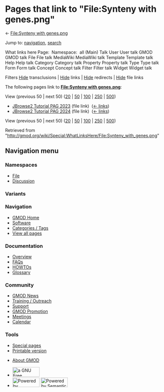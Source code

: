 <div id="mw-page-base" class="noprint">

</div>

<div id="mw-head-base" class="noprint">

</div>

<div id="content" class="mw-body" role="main">

<span id="top"></span>

<div id="mw-js-message" style="display:none;">

</div>



# <span dir="auto">Pages that link to "File:Synteny with genes.png"</span>

<div id="bodyContent">

<div id="contentSub">

← [File:Synteny with
genes.png](/wiki/File:Synteny_with_genes.png "File:Synteny with genes.png")

</div>

<div id="jump-to-nav" class="mw-jump">

Jump to: [navigation](#mw-navigation), [search](#p-search)

</div>

<div id="mw-content-text">

What links here Page:  Namespace:  all (Main) Talk User User talk GMOD
GMOD talk File File talk MediaWiki MediaWiki talk Template Template talk
Help Help talk Category Category talk Property Property talk Type Type
talk Form Form talk Concept Concept talk Filter Filter talk Widget
Widget talk

Filters
[Hide](/mediawiki/index.php?title=Special:WhatLinksHere/File:Synteny_with_genes.png&hidetrans=1 "Special:WhatLinksHere/File:Synteny with genes.png")
transclusions \|
[Hide](/mediawiki/index.php?title=Special:WhatLinksHere/File:Synteny_with_genes.png&hidelinks=1 "Special:WhatLinksHere/File:Synteny with genes.png")
links \|
[Hide](/mediawiki/index.php?title=Special:WhatLinksHere/File:Synteny_with_genes.png&hideredirs=1 "Special:WhatLinksHere/File:Synteny with genes.png")
redirects \|
[Hide](/mediawiki/index.php?title=Special:WhatLinksHere/File:Synteny_with_genes.png&hideimages=1 "Special:WhatLinksHere/File:Synteny with genes.png")
file links

The following pages link to **[File:Synteny with
genes.png](/wiki/File:Synteny_with_genes.png "File:Synteny with genes.png")**:

View (previous 50 \| next 50)
([20](/mediawiki/index.php?title=Special:WhatLinksHere/File:Synteny_with_genes.png&limit=20 "Special:WhatLinksHere/File:Synteny with genes.png")
\|
[50](/mediawiki/index.php?title=Special:WhatLinksHere/File:Synteny_with_genes.png&limit=50 "Special:WhatLinksHere/File:Synteny with genes.png")
\|
[100](/mediawiki/index.php?title=Special:WhatLinksHere/File:Synteny_with_genes.png&limit=100 "Special:WhatLinksHere/File:Synteny with genes.png")
\|
[250](/mediawiki/index.php?title=Special:WhatLinksHere/File:Synteny_with_genes.png&limit=250 "Special:WhatLinksHere/File:Synteny with genes.png")
\|
[500](/mediawiki/index.php?title=Special:WhatLinksHere/File:Synteny_with_genes.png&limit=500 "Special:WhatLinksHere/File:Synteny with genes.png"))

- [JBrowse2 Tutorial PAG
  2023](/wiki/JBrowse2_Tutorial_PAG_2023 "JBrowse2 Tutorial PAG 2023")
  (file link) ‎ <span class="mw-whatlinkshere-tools">([←
  links](/mediawiki/index.php?title=Special:WhatLinksHere&target=JBrowse2+Tutorial+PAG+2023 "Special:WhatLinksHere"))</span>
- [JBrowse2 Tutorial PAG
  2024](/wiki/JBrowse2_Tutorial_PAG_2024 "JBrowse2 Tutorial PAG 2024")
  (file link) ‎ <span class="mw-whatlinkshere-tools">([←
  links](/mediawiki/index.php?title=Special:WhatLinksHere&target=JBrowse2+Tutorial+PAG+2024 "Special:WhatLinksHere"))</span>

View (previous 50 \| next 50)
([20](/mediawiki/index.php?title=Special:WhatLinksHere/File:Synteny_with_genes.png&limit=20 "Special:WhatLinksHere/File:Synteny with genes.png")
\|
[50](/mediawiki/index.php?title=Special:WhatLinksHere/File:Synteny_with_genes.png&limit=50 "Special:WhatLinksHere/File:Synteny with genes.png")
\|
[100](/mediawiki/index.php?title=Special:WhatLinksHere/File:Synteny_with_genes.png&limit=100 "Special:WhatLinksHere/File:Synteny with genes.png")
\|
[250](/mediawiki/index.php?title=Special:WhatLinksHere/File:Synteny_with_genes.png&limit=250 "Special:WhatLinksHere/File:Synteny with genes.png")
\|
[500](/mediawiki/index.php?title=Special:WhatLinksHere/File:Synteny_with_genes.png&limit=500 "Special:WhatLinksHere/File:Synteny with genes.png"))

</div>

<div class="printfooter">

Retrieved from
"<http://gmod.org/wiki/Special:WhatLinksHere/File:Synteny_with_genes.png>"

</div>

<div id="catlinks" class="catlinks catlinks-allhidden">

</div>

<div class="visualClear">

</div>

</div>

</div>

<div id="mw-navigation">

## Navigation menu

<div id="mw-head">



<div id="left-navigation">

<div id="p-namespaces" class="vectorTabs" role="navigation"
aria-labelledby="p-namespaces-label">

### Namespaces

- <span id="ca-nstab-image"><a href="/wiki/File:Synteny_with_genes.png" accesskey="c"
  title="View the file page [c]">File</a></span>
- <span id="ca-talk"><a
  href="/mediawiki/index.php?title=File_talk:Synteny_with_genes.png&amp;action=edit&amp;redlink=1"
  accesskey="t"
  title="Discussion about the content page [t]">Discussion</a></span>

</div>

<div id="p-variants" class="vectorMenu emptyPortlet" role="navigation"
aria-labelledby="p-variants-label">

### 

### Variants[](#)

<div class="menu">

</div>

</div>

</div>

<div id="right-navigation">





</div>



</div>

</div>

</div>

<div id="mw-panel">

<div id="p-logo" role="banner">

<a href="/wiki/Main_Page"
style="background-image: url(http://gmod.org/images/GMOD-cogs.png);"
title="Visit the main page"></a>

</div>

<div id="p-Navigation" class="portal" role="navigation"
aria-labelledby="p-Navigation-label">

### Navigation

<div class="body">

- <span id="n-GMOD-Home">[GMOD Home](/wiki/Main_Page)</span>
- <span id="n-Software">[Software](/wiki/GMOD_Components)</span>
- <span id="n-Categories-.2F-Tags">[Categories /
  Tags](/wiki/Categories)</span>
- <span id="n-View-all-pages">[View all
  pages](/wiki/Special:AllPages)</span>

</div>

</div>

<div id="p-Documentation" class="portal" role="navigation"
aria-labelledby="p-Documentation-label">

### Documentation

<div class="body">

- <span id="n-Overview">[Overview](/wiki/Overview)</span>
- <span id="n-FAQs">[FAQs](/wiki/Category:FAQ)</span>
- <span id="n-HOWTOs">[HOWTOs](/wiki/Category:HOWTO)</span>
- <span id="n-Glossary">[Glossary](/wiki/Glossary)</span>

</div>

</div>

<div id="p-Community" class="portal" role="navigation"
aria-labelledby="p-Community-label">

### Community

<div class="body">

- <span id="n-GMOD-News">[GMOD News](/wiki/GMOD_News)</span>
- <span id="n-Training-.2F-Outreach">[Training /
  Outreach](/wiki/Training_and_Outreach)</span>
- <span id="n-Support">[Support](/wiki/Support)</span>
- <span id="n-GMOD-Promotion">[GMOD
  Promotion](/wiki/GMOD_Promotion)</span>
- <span id="n-Meetings">[Meetings](/wiki/Meetings)</span>
- <span id="n-Calendar">[Calendar](/wiki/Calendar)</span>

</div>

</div>

<div id="p-tb" class="portal" role="navigation"
aria-labelledby="p-tb-label">

### Tools

<div class="body">

- <span id="t-specialpages"><a href="/wiki/Special:SpecialPages" accesskey="q"
  title="A list of all special pages [q]">Special pages</a></span>
- <span id="t-print"><a
  href="/mediawiki/index.php?title=Special:WhatLinksHere/File:Synteny_with_genes.png&amp;printable=yes"
  rel="alternate" accesskey="p"
  title="Printable version of this page [p]">Printable version</a></span>

</div>

</div>

</div>

</div>

<div id="footer" role="contentinfo">

- <span id="footer-places-about">[About
  GMOD](/wiki/GMOD:About "GMOD:About")</span>

<!-- -->

- <span id="footer-copyrightico">[<img src="http://www.gnu.org/graphics/gfdl-logo-small.png" width="88"
  height="31" alt="a GNU Free Documentation License" />](http://www.gnu.org/licenses/fdl-1.3.html)</span>
- <span id="footer-poweredbyico">[<img src="/mediawiki/skins/common/images/poweredby_mediawiki_88x31.png"
  width="88" height="31" alt="Powered by MediaWiki" />](//www.mediawiki.org/)
  [<img
  src="/mediawiki/extensions/SemanticMediaWiki/includes/../resources/images/smw_button.png"
  width="88" height="31" alt="Powered by Semantic MediaWiki" />](https://www.semantic-mediawiki.org/wiki/Semantic_MediaWiki)</span>

<div style="clear:both">

</div>

</div>
